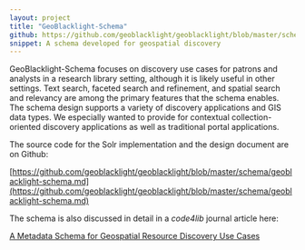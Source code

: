 ```yaml
---
layout: project
title: "GeoBlacklight-Schema"
github: https://github.com/geoblacklight/geoblacklight/blob/master/schema/geoblacklight-schema.md
snippet: A schema developed for geospatial discovery
---
```

GeoBlacklight-Schema focuses on discovery use cases for patrons and analysts in a research library setting, although it is likely useful in other settings. Text search, faceted search and refinement, and spatial search and relevancy are among the primary features that the schema enables. The schema design supports a variety of discovery applications and GIS data types. We especially wanted to provide for contextual collection-oriented discovery applications as well as traditional portal applications.

The source code for the Solr implementation and the design document are on Github:

  [https://github.com/geoblacklight/geoblacklight/blob/master/schema/geoblacklight-schema.md](https://github.com/geoblacklight/geoblacklight/blob/master/schema/geoblacklight-schema.md)

The schema is also discussed in detail in a *code4lib* journal article here:
  
  [A Metadata Schema for Geospatial Resource Discovery Use Cases](http://journal.code4lib.org/articles/9710)
